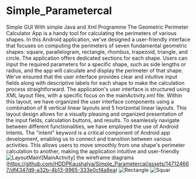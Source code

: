 # Simple_Parametercal
Simple GUI With simple Java and Xml Programme
The Geometric Perimeter Calculator App is a handy tool for calculating the perimeters of various shapes. 
In this Android application, we've designed a user-friendly interface that focuses on computing the 
perimeters of seven fundamental geometric shapes: square, parallelogram, rectangle, rhombus, 
trapezoid, triangle, and circle.
The application offers dedicated sections for each shape. Users can input the required parameters for a 
specific shape, such as side lengths or radius, and the app will calculate and display the perimeter of that 
shape. We've ensured that the user interface provides clear and intuitive input fields along with 
descriptive labels for each shape to make the calculation process straightforward.
The application's user interface is structured using XML layout files, with a specific focus on the 
mainActivity.xml file. Within this layout, we have organized the user interface components using a 
combination of 8 vertical linear layouts and 5 horizontal linear layouts. This layout design allows for a 
visually pleasing and organized presentation of the input fields, calculation buttons, and results.
To seamlessly navigate between different functionalities, we have employed the use of Android Intents. 
The "intent" keyword is a critical component of Android app development, enabling us to connect and 
transition between various activities. This allows users to move smoothly from one shape's perimeter 
calculation to another, making the application intuitive and user-friendly![LayoutMain](https://github.com/HDDPKaushalya/Simple_Parametercal/assets/147124667/7e7b1cea-d9fa-43a0-888a-a596e6e367d6)![MainActivity]
the wireframe diagrams
(https://github.com/HDDPKaushalya/Simple_Parametercal/assets/147124667/df4347d9-a32b-4b13-8965-333e0cf4a8ea)
![Rectangle](https://github.com/HDDPKaushalya/Simple_Parametercal/assets/147124667/af362c55-4ee5-4cce-a1ac-6d6752131733)
![Squar](https://github.com/HDDPKaushalya/Simple_Parametercal/assets/147124667/622d8b04-4ad1-449b-a9e0-f1f00337d252)
